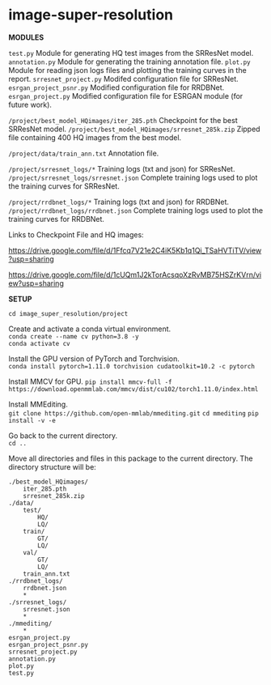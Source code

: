 # image-super-resolution



**MODULES**

`test.py` Module for generating HQ test images from the SRResNet model.
`annotation.py` Module for generating the training annotation file.
`plot.py` Module for reading json logs files and plotting the training curves in the report.
`srresnet_project.py` Modifed configuration file for SRResNet.
`esrgan_project_psnr.py` Modified configuration file for RRDBNet.
`esrgan_project.py` Modified configuration file for ESRGAN module (for future work).


`/project/best_model_HQimages/iter_285.pth`	Checkpoint for the best SRResNet model.
`/project/best_model_HQimages/srresnet_285k.zip`	Zipped file containing 400 HQ images from the best model.

`/project/data/train_ann.txt`			Annotation file.

`/project/srresnet_logs/*`			Training logs (txt and json) for SRResNet.
`/project/srresnet_logs/srresnet.json`		Complete training logs used to plot the training curves for SRResNet.

`/project/rrdbnet_logs/*`			Training logs (txt and json) for RRDBNet.
`/project/rrdbnet_logs/rrdbnet.json`		Complete training logs used to plot the training curves for RRDBNet.
 

Links to Checkpoint File and HQ images:  

https://drive.google.com/file/d/1Ffcq7V21e2C4iK5Kb1q1Qi_TSaHVTiTV/view?usp=sharing  

https://drive.google.com/file/d/1cUQm1J2kTorAcsqoXzRvMB75HSZrKVrn/view?usp=sharing


**SETUP**

`cd image_super_resolution/project`

Create and activate a conda virtual environment.  
`conda create --name cv python=3.8 -y`  
`conda activate cv`

Install the GPU version of PyTorch and Torchvision.  
`conda install pytorch=1.11.0 torchvision cudatoolkit=10.2 -c pytorch`

Install MMCV for GPU.
`pip install mmcv-full -f https://download.openmmlab.com/mmcv/dist/cu102/torch1.11.0/index.html`  

Install MMEditing.  
`git clone https://github.com/open-mmlab/mmediting.git`
`cd mmediting`
`pip install -v -e`

Go back to the current directory.  
`cd ..`

Move all directories and files in this package to the current directory.
The directory structure will be:

```
./best_model_HQimages/
	iter_285.pth
	srresnet_285k.zip
./data/
	test/
		HQ/
		LQ/
	train/
		GT/
		LQ/
	val/
		GT/
		LQ/
	train_ann.txt
./rrdbnet_logs/
	rrdbnet.json
	*
./srresnet_logs/
	srresnet.json
	*
./mmediting/
	*
esrgan_project.py
esrgan_project_psnr.py
srresnet_project.py
annotation.py
plot.py
test.py
```
